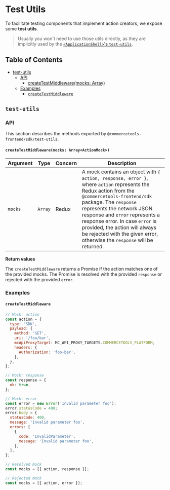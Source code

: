 # Test Utils

To facilitate testing components that implement action creators, we expose some **test utils**.

> Usually you won't need to use those utils directly, as they are implicitly used by the [`<ApplicationShell>`'s `test-utils`](https://github.com/commercetools/merchant-center-application-kit/tree/master/packages/application-shell/src/test-utils).

## Table of Contents

- [test-utils](#test-utils-1)
  - [API](#api)
    - [createTestMiddleware(mocks: Array<ActionMock>)](#createtestmiddlewaremocks-arrayactionmock)
  - [Examples](#examples)
    - [`createTestMiddleware`](#createtestmiddleware)

## `test-utils`

### API

This section describes the methods exported by `@commercetools-frontend/sdk/test-utils`.

#### `createTestMiddleware(mocks: Array<ActionMock>)`

| Argument | Type    | Concern | Description                                                                                                                                                                                                                                                                                                                                                                            |
| -------- | ------- | ------- | -------------------------------------------------------------------------------------------------------------------------------------------------------------------------------------------------------------------------------------------------------------------------------------------------------------------------------------------------------------------------------------- |
| `mocks`  | `Array` | Redux   | A mock contains an object with `{ action, response, error }`, where `action` represents the Redux action from the `@commercetools-frontend/sdk` package. The `response` represents the network JSON response and `error` represents a response error. In case `error` is provided, the action will always be rejected with the given error, otherwise the `response` will be returned. |

**Return values**

The `createTestMiddleware` returns a Promise if the action matches one of the provided mocks. The Promise is resolved with the provided `response` or rejected with the provided `error`.

### Examples

#### `createTestMiddleware`

```js
// Mock: action
const action = {
  type: 'SDK',
  payload: {
    method: 'GET',
    uri: '/foo/bar',
    mcApiProxyTarget: MC_API_PROXY_TARGETS.COMMERCETOOLS_PLATFORM,
    headers: {
      Authorization: 'foo-bar',
    },
  },
};

// Mock: response
const response = {
  ok: true,
};

// Mock: error
const error = new Error('Invalid parameter foo');
error.statusCode = 400;
error.body = {
  statusCode: 400,
  message: 'Invalid parameter foo',
  errors: [
    {
      code: 'InvalidParameter',
      message: 'Invalid parameter foo',
    },
  ],
};

// Resolved mock
const mocks = [{ action, response }];

// Rejected mock
const mocks = [{ action, error }];
```
